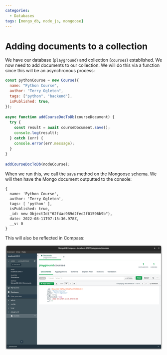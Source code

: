 ```yaml
---
categories:
  - Databases
tags: [mongo_db, node_js, mongoose]
---
```


# Adding documents to a collection

We have our database (`playground`) and collection (`courses`) established. We now need to add documents to our collection. We will do this via a function since this will be an asynchronous process:

```js
const pythonCourse = new Course({
  name: "Python Course",
  author: "Terry Ogleton",
  tags: ["python", "backend"],
  isPublished: true,
});

async function addCourseDocToDb(courseDocument) {
  try {
    const result = await courseDocument.save();
    console.log(result);
  } catch (err) {
    console.error(err.message);
  }
}

addCourseDocToDb(nodeCourse);
```

When we run this, we call the `save` method on the Mongoose schema. We will then have the Mongo document outputted to the console:

```
{
  name: 'Python Course',
  author: 'Terry Ogleton',
  tags: [ 'python' ],
  isPublished: true,
  _id: new ObjectId("62f4ac989d2fec2f01596b9b"),
  date: 2022-08-11T07:15:36.978Z,
  __v: 0
}
```

This will also be reflected in Compass:

![](/img/mongo-doc-added.png)
